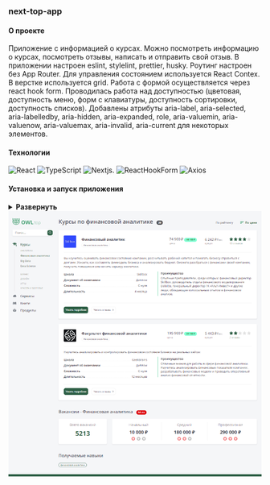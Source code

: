 ### next-top-app

#### О проекте

Приложение с информацией о курсах. Можно посмотреть информацию о курсах, посмотреть отзывы, написать и отправить свой отзыв.
В приложении настроен eslint, stylelint, prettier, husky.
Роутинг настроен без App Router.
Для управления состоянием используется React Contex.
В верстке используется grid. Работа с формой осуществляется через react hook form.
Проводилась работа над доступностью (цветовая, доступность меню, форм с клавиатуры, доступность сортировки, доступность списков). Добавлены атрибуты aria-label, aria-selected, aria-labelledby, aria-hidden, aria-expanded, role, aria-valuemin, aria-valuenow, aria-valuemax, aria-invalid, aria-current для некоторых элементов.

#### Технологии

<div>
  <img height='25px' src="https://img.shields.io/badge/React-20232A??style=plastic&logo=react&logoColor=61DAFB" alt="React">
  <img height='25px' src="https://img.shields.io/badge/TypeScript-20232A??style=plastic&logo=typescript&logoColor=3178C6" alt="TypeScript">
  <img height='25px' src="https://img.shields.io/badge/Next.js-20232A??style=plastic&logo=nextdotjs&logoColor=000000" alt="Nextjs.">
  <img height='25px' src="https://img.shields.io/badge/React Hook Form-20232A??style=for-the-badge&logo=ReactHookForm&logoColorEC5990" alt="ReactHookForm">
  <img height='25px' src="https://img.shields.io/badge/Axios-20232A??style=for-the-badge&logo=Axios&logoColor=5A29E4" alt="Axios">
</div>

#### Установка и запуск приложения

<details><summary><b>Развернуть</b></summary>

Клонировать репозиторий:

    git clone https://github.com/Mariyazakharova73/next-top-app.git

Установить зависимости:

    npm install

Запустить проект:

    npm run dev

</details>

<!-- [Ссылка на проект next-top-app](https://mariyazakharova73.github.io/)
-->

<div align="center">
  <img width="575" alt="Приложение." src="./public/app.png">
</div>

